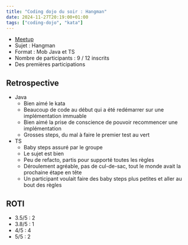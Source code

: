 ```yaml
---
title: "Coding dojo du soir : Hangman"
date: 2024-11-27T20:19:00+01:00
tags: ["coding-dojo", "kata"]
---
```


- [Meetup](https://www.meetup.com/software-craftsmanship-lyon/events/304686539/)
- Sujet : Hangman
- Format : Mob Java et TS
- Nombre de participants : 9 / 12 inscrits
- Des premières participations

## Retrospective

* Java
  * Bien aimé le kata
  * Beaucoup de code au début qui a été redémarrer sur une implémentation immuable
  * Bien aimé la prise de conscience de pouvoir recommencer une implémentation
  * Grosses steps, du mal à faire le premier test au vert
* TS
  * Baby steps assuré par le groupe
  * Le sujet est bien
  * Peu de refacto, partis pour supporté toutes les règles
  * Déroulement agréable, pas de cul-de-sac, tout le monde avait la prochaine étape en tête
  * Un participant voulait faire des baby steps plus petites et aller au bout des règles

## ROTI

- 3.5/5 : 2
- 3.8/5 : 1
- 4/5 : 4
- 5/5 : 2
